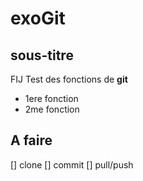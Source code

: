 # exoGit
## sous-titre
FIJ Test des fonctions de **git**


* 1ere fonction 
* 2me fonction

## A faire

[] clone
[] commit
[] pull/push

